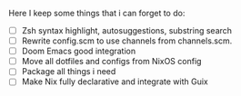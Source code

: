 Here I keep some things that i can forget to do:

- [ ] Zsh syntax highlight, autosuggestions, substring search
- [ ] Rewrite config.scm to use channels from channels.scm.
- [ ] Doom Emacs good integration
- [ ] Move all dotfiles and configs from NixOS config
- [ ] Package all things i need
- [ ] Make Nix fully declarative and integrate with Guix
